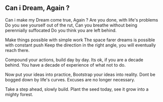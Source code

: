 ## Can i Dream, Again ?

Can i make my Dream come true, Again ?
Are you done, with life's problems
Do you see yourself out of the rut,
Can you breathe without being perennially suffocated
Do you think you are left behind.

Make things possible with simple work
The space farer dreams is possible with constant push
Keep the direction in the right angle, you will eventually reach there.

Compound your actions, build day by day.
Its ok, if you are a decade behind.
You have a decade of experience of what not to do.

Now put your ideas into practice,
Bootstrap your ideas into reality.
Dont be bogged down by life's curves.
Excuses are no longer necessary.

Take a step ahead, slowly build.
Plant the seed today, see it grow into a mighty forest.
